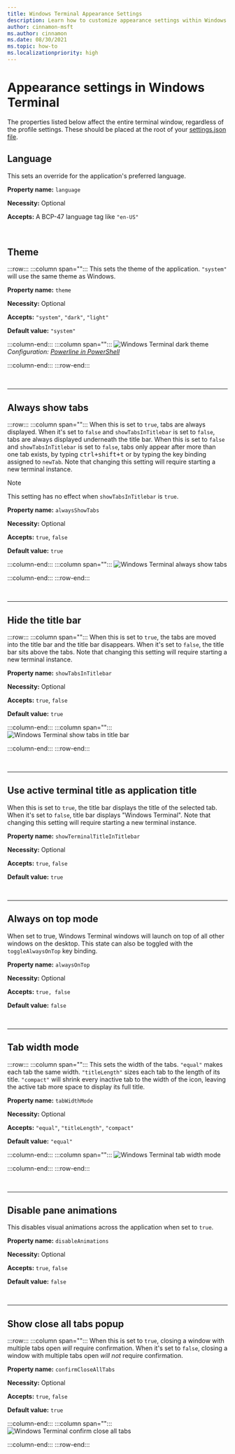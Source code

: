 ```yaml
---
title: Windows Terminal Appearance Settings
description: Learn how to customize appearance settings within Windows Terminal.
author: cinnamon-msft
ms.author: cinnamon
ms.date: 08/30/2021
ms.topic: how-to
ms.localizationpriority: high
---
```


# Appearance settings in Windows Terminal

The properties listed below affect the entire terminal window, regardless of the profile settings. These should be placed at the root of your [settings.json file](../get-started.md#settings-json-file).

## Language

This sets an override for the application's preferred language.

**Property name:** `language`

**Necessity:** Optional

**Accepts:** A BCP-47 language tag like `"en-US"`

<br />

## Theme

:::row:::
:::column span="":::
This sets the theme of the application. `"system"` will use the same theme as Windows.

**Property name:** `theme`

**Necessity:** Optional

**Accepts:** `"system"`, `"dark"`, `"light"`

**Default value:** `"system"`

:::column-end:::
:::column span="":::
![Windows Terminal dark theme](./../images/requested-themes.gif)
_Configuration: [Powerline in PowerShell](./../custom-terminal-gallery/powerline-in-powershell.md)_

:::column-end:::
:::row-end:::

<br />

___

## Always show tabs

:::row:::
:::column span="":::
When this is set to `true`, tabs are always displayed. When it's set to `false` and `showTabsInTitlebar` is set to `false`, tabs are always displayed underneath the title bar. When this is set to `false` and `showTabsInTitlebar` is set to `false`, tabs only appear after more than one tab exists, by typing <kbd>ctrl+shift+t</kbd> or by typing the key binding assigned to `newTab`. Note that changing this setting will require starting a new terminal instance.

> [!NOTE]
> This setting has no effect when `showTabsInTitlebar` is `true`.


**Property name:** `alwaysShowTabs`

**Necessity:** Optional

**Accepts:** `true`, `false`

**Default value:** `true`

:::column-end:::
:::column span="":::
![Windows Terminal always show tabs](./../images/always-show-tabs.gif)

:::column-end:::
:::row-end:::

<br />

___

## Hide the title bar

:::row:::
:::column span="":::
When this is set to `true`, the tabs are moved into the title bar and the title bar disappears. When it's set to `false`, the title bar sits above the tabs. Note that changing this setting will require starting a new terminal instance.

**Property name:** `showTabsInTitlebar`

**Necessity:** Optional

**Accepts:** `true`, `false`

**Default value:** `true`

:::column-end:::
:::column span="":::
![Windows Terminal show tabs in title bar](./../images/show-tabs-in-title-bar.gif)

:::column-end:::
:::row-end:::

<br />

___

## Use active terminal title as application title

When this is set to `true`, the title bar displays the title of the selected tab. When it's set to `false`, title bar displays "Windows Terminal". Note that changing this setting will require starting a new terminal instance.

**Property name:** `showTerminalTitleInTitlebar`

**Necessity:** Optional

**Accepts:** `true`, `false`

**Default value:** `true`

<br />

___

## Always on top mode

When set to true, Windows Terminal windows will launch on top of all other windows on the desktop. This state can also be toggled with the `toggleAlwaysOnTop` key binding.

**Property name:** `alwaysOnTop`

**Necessity:** Optional

**Accepts:** `true, false`

**Default value:** `false`

<br />

___

## Tab width mode

:::row:::
:::column span="":::
This sets the width of the tabs. `"equal"` makes each tab the same width. `"titleLength"` sizes each tab to the length of its title. `"compact"` will shrink every inactive tab to the width of the icon, leaving the active tab more space to display its full title.

**Property name:** `tabWidthMode`

**Necessity:** Optional

**Accepts:** `"equal"`, `"titleLength"`, `"compact"`

**Default value:** `"equal"`

:::column-end:::
:::column span="":::
![Windows Terminal tab width mode](./../images/tab-width-mode.gif)

:::column-end:::
:::row-end:::

<br />

___

## Disable pane animations

This disables visual animations across the application when set to `true`.

**Property name:** `disableAnimations`

**Necessity:** Optional

**Accepts:** `true`, `false`

**Default value:** `false`

<br />

___

## Show close all tabs popup

:::row:::
:::column span="":::
When this is set to `true`, closing a window with multiple tabs open _will_ require confirmation. When it's set to `false`, closing a window with multiple tabs open _will not_ require confirmation.

**Property name:** `confirmCloseAllTabs`

**Necessity:** Optional

**Accepts:** `true`, `false`

**Default value:** `true`

:::column-end:::
:::column span="":::
![Windows Terminal confirm close all tabs](./../images/confirm-close-all-tabs.png)

:::column-end:::
:::row-end:::
